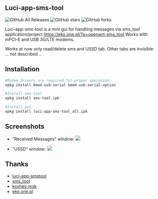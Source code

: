## Luci-app-sms-tool

![GitHub All Releases](https://img.shields.io/github/downloads/IceG2020/luci-app-sms-tool/total)
![GitHub stars](https://img.shields.io/github/stars/IceG2020/luci-app-sms-tool?style=flat-square)
![GitHub forks](https://img.shields.io/github/forks/IceG2020/luci-app-sms-tool?style=flat-square)

Luci-app-sms-tool is a mini gui for handling messages via sms_tool application/project https://eko.one.pl/?p=openwrt-sms_tool
Works with mPCI-E and USB 3G/LTE modems.

Works at now only read/delete sms and USSD tab.
Other tabs are invisible ... not described ..

## Installation
``` bash
#Modem drivers are required for proper operation.
opkg install kmod-usb-serial kmod-usb-serial-option

#Install sms-tool.
opkg install sms-tool.ipk

#Install gui.
opkg install luci-app-sms-tool_all.ipk
```

## Screenshots

- "Received Messages" window:
![](https://raw.githubusercontent.com/IceG2020/luci-app-sms-tool/master/sms1en.PNG)


- "USSD" window:
![](https://raw.githubusercontent.com/IceG2020/luci-app-sms-tool/master/ussdeng.PNG)


## Thanks
- [luci-app-smstool](https://github.com/lzto/luci-app-smstool)
- [sms_tool](https://eko.one.pl/?p=openwrt-sms_tool)
- [koshev-msk](https://github.com/koshev-msk)
- [eko.one.pl](https://eko.one.pl/forum/viewtopic.php?id=20096)
